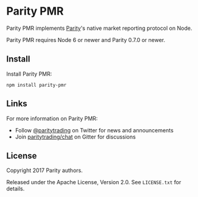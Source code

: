 # Parity PMR

Parity PMR implements [Parity][]'s native market reporting protocol on Node.

  [Parity]: https://github.com/paritytrading/parity

Parity PMR requires Node 6 or newer and Parity 0.7.0 or newer.

## Install

Install Parity PMR:

```
npm install parity-pmr
```

## Links

For more information on Parity PMR:

- Follow [@paritytrading](https://twitter.com/paritytrading) on Twitter for
  news and announcements
- Join [paritytrading/chat](https://gitter.im/paritytrading/chat) on Gitter
  for discussions

## License

Copyright 2017 Parity authors.

Released under the Apache License, Version 2.0. See `LICENSE.txt` for details.
